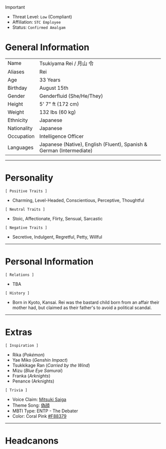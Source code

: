 >[!important]
>- Threat Level: `Low` (Compliant)
>- Affiliation: `STC Employee`
>- Status: `Confirmed Amalgam`

# General Information

|             |                                                                      |
| ----------- | -------------------------------------------------------------------- |
| Name        | Tsukiyama Rei / 月山 令                                                 |
| Aliases     | Rei                                                                  |
| Age         | 33 Years                                                             |
| Birthday    | August 15th                                                          |
| Gender      | Genderfluid (She/He/They)                                            |
| Height      | 5' 7" ft (172 cm)                                                    |
| Weight      | 132 lbs (60 kg)                                                      |
| Ethnicity   | Japanese                                                             |
| Nationality | Japanese                                                             |
| Occupation  | Intelligence Officer                                                 |
| Languages   | Japanese (Native), English (Fluent), Spanish & German (Intermediate) |

---
# Personality

`[ Positive Traits ]` 
- Charming, Level-Headed, Conscientious, Perceptive, Thoughtful

`[ Neutral Traits ]`
- Stoic, Affectionate, Flirty, Sensual, Sarcastic

`[ Negative Traits ]`
- Secretive, Indulgent, Regretful, Petty, Willful

---
# Personal Information

`[ Relations ]`
- TBA

`[ History ]`
- Born in Kyoto, Kansai. Rei was the bastard child born from an affair their mother had, but claimed as their father's to avoid a political scandal. 

---
# Extras

`[ Inspiration ]`
- Rika (*Pokémon*)
- Yae Miko (*Genshin Impact*)
- Tsukkikage Ran (*Carried by the Wind*)
- Mizu (*Blue Eye Samurai*)
- Franka (*Arknights*)
- Penance (Arknights)

`[ Trivia ]`
- Voice Claim: [Mitsuki Saiga](https://m.youtube.com/watch?v=nds3JrC-JGY&pp=ygUNcG9rZW1vbiByaWthIA%3D%3D)
- Theme Song: [偽顔](https://youtu.be/wA1LKdGwFgc?si=6r8Y-kjlaJ_H5Uub)
- MBTI Type: ENTP - The Debater
- Color: Coral Pink [#F88379](https://en.m.wikipedia.org/wiki/Coral_(color)#Coral_pink)

---
# Headcanons
